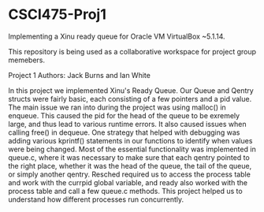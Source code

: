 # CSCI475-Proj1
Implementing a Xinu ready queue for Oracle VM VirtualBox ~5.1.14.

This repository is being used as a collaborative workspace for project group memebers.

Project 1
Authors: Jack Burns and Ian White

In this project we implemented Xinu's Ready Queue. Our Queue and Qentry structs were fairly basic, each consisting of a few pointers and a pid value. The main issue we ran into during the project was using malloc() in enqueue. This caused the pid for the head of the queue to be exremely large, and thus lead to various runtime errors. It also caused issues when calling free() in dequeue. One strategy that helped with debugging was adding various kprintf() statements in our functions to identify when values were being changed. Most of the essential functionality was implemented in queue.c, where it was necessary to make sure that each qentry pointed to the right place, whether it was the head of the queue, the tail of the queue, or simply another qentry. Resched required us to access the process table and work with the currpid global variable, and ready also worked with the process table and call a few queue.c methods. This project helped us to understand how different processes run concurrently. 
